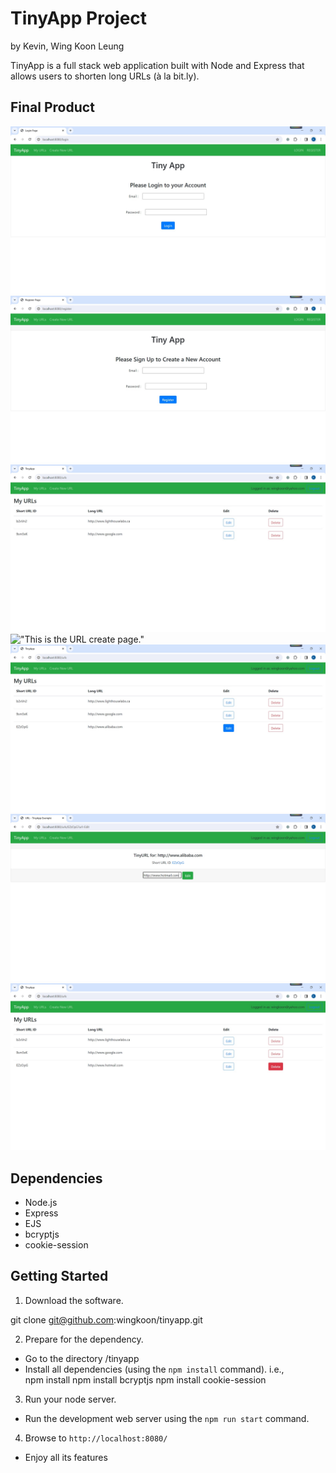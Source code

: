 # TinyApp Project
by Kevin, Wing Koon Leung

TinyApp is a full stack web application built with Node and Express that allows users to shorten long URLs (à la bit.ly).

## Final Product

!["Homepage will turn to login page if not login"](Login.jpg)
!["If the user has not register, he can go to this register page."](register.jpg)
!["After register or success login, it will turn to this homepage."](urls.jpg)
!["This is the URL create page."](create.jpg)
!["After URL created, new URL appear, with the assigned shorten URL."](urls_after_create.jpg)
!["This is the URL edit page."](edit.jpg)
!["After the edit, the URL changed. If we select the delete function, the selected URL will be deleted."](urls_after_edit.jpg)

## Dependencies

- Node.js
- Express
- EJS
- bcryptjs
- cookie-session

## Getting Started

1. Download the software.

git clone git@github.com:wingkoon/tinyapp.git

2. Prepare for the dependency.

- Go to the directory /tinyapp
- Install all dependencies (using the `npm install` command).
i.e.,       
    npm install
    npm install bcryptjs
    npm install cookie-session

3. Run your node server.

- Run the development web server using the `npm run start` command.

4. Browse to `http://localhost:8080/`


- Enjoy all its features


